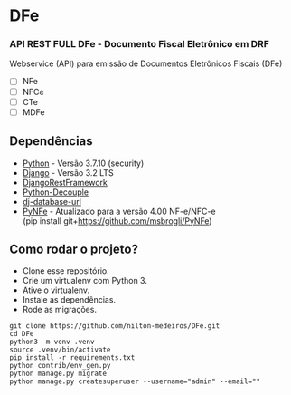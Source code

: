 # DFe

### API REST FULL DFe - Documento Fiscal Eletrônico em DRF

Webservice (API) para emissão de Documentos Eletrônicos Fiscais (DFe)
- [ ] NFe
- [ ] NFCe
- [ ] CTe
- [ ] MDFe

## Dependências

- [Python](https://www.python.org/downloads/ "Python Download") - Versão 3.7.10 (security)
- [Django](https://www.djangoproject.com/download/ "Django Download") - Versão 3.2 LTS
- [DjangoRestFramework](https://www.django-rest-framework.org/ "Django REST Framework")
- [Python-Decouple](https://pypi.org/project/python-decouple/ "Python-decouple")
- [dj-database-url](https://pypi.org/project/dj-database-url/ "Use Database URLs in your Django Application")
- [PyNFe](https://github.com/msbrogli/PyNFe/ "pip install git+https://github.com/msbrogli/PyNFe") - Atualizado para a versão 4.00 NF-e/NFC-e  
(pip install git+https://github.com/msbrogli/PyNFe)

## Como rodar o projeto?

* Clone esse repositório.
* Crie um virtualenv com Python 3.
* Ative o virtualenv.
* Instale as dependências.
* Rode as migrações.

```
git clone https://github.com/nilton-medeiros/DFe.git
cd DFe
python3 -m venv .venv
source .venv/bin/activate
pip install -r requirements.txt
python contrib/env_gen.py
python manage.py migrate
python manage.py createsuperuser --username="admin" --email=""
```
